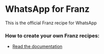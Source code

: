 # WhatsApp for Franz
This is the official Franz recipe for WhatsApp

### How to create your own Franz recipes:
* [Read the documentation](https://github.com/meetfranz/plugins)
